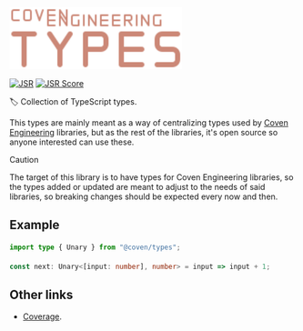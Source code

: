 <img alt="Coven Engineering Types logo" src="https://raw.githubusercontent.com/covenengineering/libraries/main/@coven/types/logo.svg" height="108" />

[![JSR](https://jsr.io/badges/@coven/types)](https://coven.to/types)
[![JSR Score](https://jsr.io/badges/@coven/types/score)](https://coven.to/types/score)

🏷️ Collection of TypeScript types.

This types are mainly meant as a way of centralizing types used by
[Coven Engineering](https://coven.engineering/) libraries, but as the rest of
the libraries, it's open source so anyone interested can use these.

> [!CAUTION]
>
> The target of this library is to have types for Coven Engineering libraries,
> so the types added or updated are meant to adjust to the needs of said
> libraries, so breaking changes should be expected every now and then.

## Example

```typescript
import type { Unary } from "@coven/types";

const next: Unary<[input: number], number> = input => input + 1;
```

## Other links

- [Coverage](https://coveralls.io/github/covenengineering/libraries).

